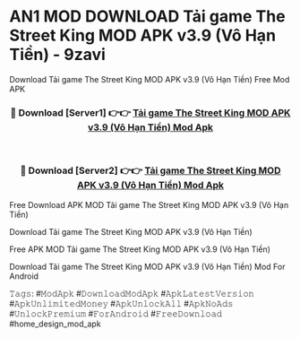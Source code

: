 # AN1 MOD DOWNLOAD Tải game The Street King MOD APK v3.9 (Vô Hạn Tiền) - 9zavi
Download Tải game The Street King MOD APK v3.9 (Vô Hạn Tiền) Free Mod APK

<div align="center">
<h3>🔴 Download [Server1] 👉👉 <a href="https://apk-comot.site?title=Tải_game_The_Street_King_MOD_APK_v3.9_(Vô_Hạn_Tiền)">Tải game The Street King MOD APK v3.9 (Vô Hạn Tiền) Mod Apk</a></h3><br>

<h3>🔴 Download [Server2] 👉👉 <a href="https://apk-comot.site?title=Tải_game_The_Street_King_MOD_APK_v3.9_(Vô_Hạn_Tiền)">Tải game The Street King MOD APK v3.9 (Vô Hạn Tiền) Mod Apk</a></h3>
</div>


Free Download APK MOD Tải game The Street King MOD APK v3.9 (Vô Hạn Tiền)

Download Tải game The Street King MOD APK v3.9 (Vô Hạn Tiền) 

Free APK MOD Tải game The Street King MOD APK v3.9 (Vô Hạn Tiền) 

Download Tải game The Street King MOD APK v3.9 (Vô Hạn Tiền) Mod For Android

𝚃𝚊𝚐𝚜: #𝙼𝚘𝚍𝙰𝚙𝚔 #𝙳𝚘𝚠𝚗𝚕𝚘𝚊𝚍𝙼𝚘𝚍𝙰𝚙𝚔 #𝙰𝚙𝚔𝙻𝚊𝚝𝚎𝚜𝚝𝚅𝚎𝚛𝚜𝚒𝚘𝚗 #𝙰𝚙𝚔𝚄𝚗𝚕𝚒𝚖𝚒𝚝𝚎𝚍𝙼𝚘𝚗𝚎𝚢 #𝙰𝚙𝚔𝚄𝚗𝚕𝚘𝚌𝚔𝙰𝚕𝚕 #𝙰𝚙𝚔𝙽𝚘𝙰𝚍𝚜 #𝚄𝚗𝚕𝚘𝚌𝚔𝙿𝚛𝚎𝚖𝚒𝚞𝚖 #𝙵𝚘𝚛𝙰𝚗𝚍𝚛𝚘𝚒𝚍 #𝙵𝚛𝚎𝚎𝙳𝚘𝚠𝚗𝚕𝚘𝚊𝚍 #home_design_mod_apk